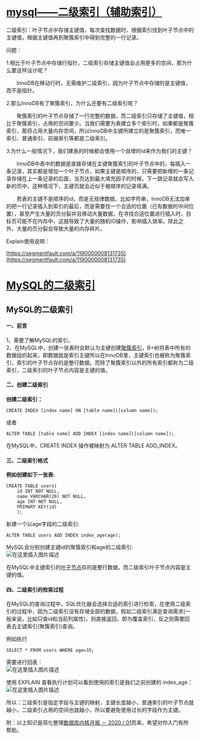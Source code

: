 # [mysql——二级索引（辅助索引）](https://www.cnblogs.com/gaoquanquan/p/11030999.html)

二级索引：叶子节点中存储主键值，每次查找数据时，根据索引找到叶子节点中的主键值，根据主键值再到聚簇索引中得到完整的一行记录。

问题：

1.相比于叶子节点中存储行指针，二级索引存储主键值会占用更多的空间，那为什么要这样设计呢？

　　InnoDB在移动行时，无需维护二级索引，因为叶子节点中存储的是主键值，而不是指针。

2.那么InnoDB有了聚簇索引，为什么还要有二级索引呢？

　　聚簇索引的叶子节点存储了一行完整的数据，而二级索引只存储了主键值，相比于聚簇索引，占用的空间要少。当我们需要为表建立多个索引时，如果都是聚簇索引，那将占用大量内存空间，所以InnoDB中主键所建立的是聚簇索引，而唯一索引、普通索引、前缀索引等都是二级索引。

3.为什么一般情况下，我们建表的时候都会使用一个自增的id来作为我们的主键？

　　InnoDB中表中的数据是直接存储在主键聚簇索引的叶子节点中的，每插入一条记录，其实都是增加一个叶子节点，如果主键是顺序的，只需要把新增的一条记录存储在上一条记录的后面，当页达到最大填充因子的时候，下一跳记录就会写入新的页中，这种情况下，主键页就会近似于被顺序的记录填满。

　　若表的主键不是顺序的id，而是无规律数据，比如字符串，InnoDB无法加单的把一行记录插入到索引的最后，而是需要找一个合适的位置（已有数据的中间位置），甚至产生大量的页分裂并且移动大量数据，在寻找合适位置进行插入时，目标页可能不在内存中，这就导致了大量的随机IO操作，影响插入效率。除此之外，大量的页分裂会导致大量的内存碎片。

Explain使用说明：

[https://segmentfault.com/a/1190000008131735](https://segmentfault.com/a/1190000008131735)

# [MySQL的二级索引](https://blog.csdn.net/thesprit/article/details/112989674)

## MySQL的二级索引

#### 一、前言

1、需要了解MySQL的索引。  
2、在MySQL中，创建一张表时会默认为主键创建[聚簇索引](https://so.csdn.net/so/search?q=%E8%81%9A%E7%B0%87%E7%B4%A2%E5%BC%95&spm=1001.2101.3001.7020)，B+树将表中所有的数据组织起来，即数据就是索引主键所以在InnoDB里，主键索引也被称为聚簇索引，索引的叶子节点存的是整行数据。而除了聚簇索引以外的所有索引都称为二级索引，二级索引的叶子节点内容是主键的值。

#### 二、创建二级索引

**创建二级索引：**

```mysql
CREATE INDEX [index name] ON [table name]([column name]);
```

或者

```mysql
ALTER TABLE [table name] ADD INDEX [index name]([column name]);
```

在MySQL中，CREATE INDEX 操作被映射为 ALTER TABLE ADD\_INDEX。

#### 三、二级索引格式

**例如创建如下一张表:**

```
CREATE TABLE users(
    id INT NOT NULL, 
    name VARCHAR(20) NOT NULL,
    age INT NOT NULL, 
    PRIMARY KEY(id) 
    );
```

新建一个以age字段的二级索引:

```
ALTER TABLE users ADD INDEX index_age(age);
```

MySQL会分别创建主键id的聚簇索引和age的二级索引:  
![在这里插入图片描述](https://img-blog.csdnimg.cn/20210122164359174.png?x-oss-process=image/watermark,type_ZmFuZ3poZW5naGVpdGk,shadow_10,text_aHR0cHM6Ly9ibG9nLmNzZG4ubmV0L3RoZXNwcml0,size_16,color_FFFFFF,t_70#pic_center)

在MySQL中主键索引的[叶子节点](https://so.csdn.net/so/search?q=%E5%8F%B6%E5%AD%90%E8%8A%82%E7%82%B9&spm=1001.2101.3001.7020)存的是整行数据，而二级索引叶子节点内容是主键的值。

#### 四、二级索引的检索过程

在MySQL的查询过程中，SQL优化器会选择合适的索引进行检索，在使用二级索引的过程中，因为二级索引没有存储全部的数据，假如二级索引满足查询需求(一般来说，比如只查id和当前列属性)，则直接返回，即为覆盖索引，反之则需要回表去主键索引(聚簇索引)查询。

例如执行

```
SELECT * FROM users WHERE age=35;
```

需要进行回表：  
![在这里插入图片描述](https://img-blog.csdnimg.cn/2021012216441358.png?x-oss-process=image/watermark,type_ZmFuZ3poZW5naGVpdGk,shadow_10,text_aHR0cHM6Ly9ibG9nLmNzZG4ubmV0L3RoZXNwcml0,size_16,color_FFFFFF,t_70#pic_center)

使用 EXPLAIN 查看执行计划可以看到使用的索引是我们之前创建的 index\_age：  
![在这里插入图片描述](https://img-blog.csdnimg.cn/20210122164423111.png#pic_center)

所以：二级索引是指定字段与主键的映射，主键长度越小，普通索引的叶子节点就越小，二级索引占用的空间也就越小，所以要避免使用过长的字段作为主键。

附：以上知识是简化整理[数据库内核月报 － 2020 / 01](http://mysql.taobao.org/monthly/2020/01/01/)而来。希望对你入门有所帮助。